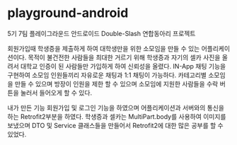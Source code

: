 # playground-android
5기 7팀 플레이그라운드 안드로이드
Double-Slash 연합동아리 프로젝트

회원가입때 학생증을 제출하게 하여 대학생만을 위한 소모임을 만들 수 있는 어플리케이션이다.
목적이 불건전한 사람들을 최대한 거르기 위해 학생증과 자기의 셀카 사진을 올려서 대학교 인증이 된 사람들만 가입하게 하여 신뢰성을 올렸다.
IN-App 채팅 기능을 구현하여 소모임 인원들끼리 자유로운 채팅과 1:1 채팅이 가능하다.
카테고리별 소모임을 만들 수 있으며 방장이 인원을 제한 할 수 있으며 소모임에 지원한 사람들을 수락 버튼을 눌러서 들어오게 할 수 있다.

내가 만든 기능
회원가입 및 로그인 기능을 하였으며 어플리케이션과 서버와의 통신을 하는 Retrofit2부분을 하였다.
학생증과 셀카는 MultiPart.body를 사용하여 이미지를 보냈으며 DTO 및 Service 클래스들을 만들어서 Retrofit2에 대한 많은 공부를 할 수 있었다.
